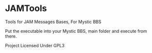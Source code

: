 # JAMTools

Tools for JAM Messages Bases, For Mystic BBS

Put the executable into your Mystic BBS, main folder and execute from there.

Project Licensed Under GPL3
